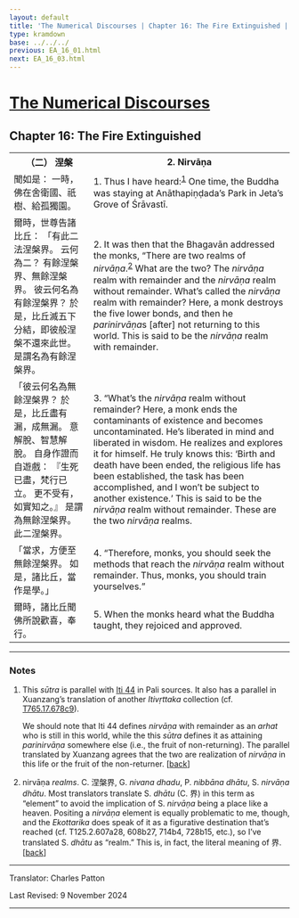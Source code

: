 ```yaml
---
layout: default
title: 'The Numerical Discourses | Chapter 16: The Fire Extinguished | 2. Nirvāṇa'
type: kramdown
base: ../../../
previous: EA_16_01.html
next: EA_16_03.html
---
```


<h1><a href='../index.html'>The Numerical Discourses</a></h1>
<h2>Chapter 16: The Fire Extinguished</h2>

<table class="trans">
  <th class='ch'>（二） 涅槃</th>
  <th class='en'>2. Nirvāṇa</th>
  <tr>
    <td class='ch' title='t125.2.579a12'>聞如是： 一時，佛在舍衛國、祇樹、給孤獨園。</td>
    <td id='p1'>1. Thus I have heard:<sup id="ref1"><a href="#n1">1</a></sup> One time, the Buddha was staying at Anāthapiṇḍada’s Park in Jeta’s Grove of Śrāvastī.</td>
  </tr>
  <tr>
    <td class='ch' title='t125.2.579a13'>爾時，世尊告諸比丘： 「有此二法涅槃界。 云何為二？ 有餘涅槃界、無餘涅槃界。 彼云何名為有餘涅槃界？ 於是，比丘滅五下分結，即彼般涅槃不還來此世。 是謂名為有餘涅槃界。</td>
    <td id='p2'>2. It was then that the Bhagavān addressed the monks, “There are two realms of <em>nirvāṇa</em>.<sup id="ref2"><a href="#n2">2</a></sup> What are the two? The <em>nirvāṇa</em> realm with remainder and the <em>nirvāṇa</em> realm without remainder. What’s called the <em>nirvāṇa</em> realm with remainder? Here, a monk destroys the five lower bonds, and then he <em>parinirvāṇa</em>s [after] not returning to this world. This is said to be the <em>nirvāṇa</em> realm with remainder.</td>
  </tr>
  <tr>
    <td class='ch' title='t125.2.579a17'>「彼云何名為無餘涅槃界？ 於是，比丘盡有漏，成無漏。 意解脫、智慧解脫。 自身作證而自遊戲： 『生死已盡，梵行已立。 更不受有，如實知之。』 是謂為無餘涅槃界。 此二涅槃界。</td>
    <td id='p3'>3. “What’s the <em>nirvāṇa</em> realm without remainder? Here, a monk ends the contaminants of existence and becomes uncontaminated. He’s liberated in mind and liberated in wisdom. He realizes and explores it for himself. He truly knows this: ‘Birth and death have been ended, the religious life has been established, the task has been accomplished, and I won’t be subject to another existence.’ This is said to be the <em>nirvāṇa</em> realm without remainder. These are the two <em>nirvāṇa</em> realms.</td>
  </tr>
  <tr>
    <td class='ch' title='t125.2.579a21'>「當求，方便至無餘涅槃界。 如是，諸比丘，當作是學。」</td>
    <td id='p4'>4. “Therefore, monks, you should seek the methods that reach the <em>nirvāṇa</em> realm without remainder. Thus, monks, you should train yourselves.”</td>
  </tr>
  <tr>
    <td class='ch' title='t125.2.579a22'>爾時，諸比丘聞佛所說歡喜，奉行。</td>
    <td id='p5'>5. When the monks heard what the Buddha taught, they rejoiced and approved.</td>
  </tr>
</table>

<hr/>

<h3 id="notes">Notes</h3>

<ol class="notes-list">
<li id="n1"><p>This <em>sūtra</em> is parallel with <a href="https://suttacentral.net/iti44" target="_blank">Iti 44</a> in Pali sources. It also has a parallel in Xuanzang’s translation of another <em>Itivṛttaka</em> collection (cf. <a href="https://cbetaonline.dila.edu.tw/zh/T17n0765_p0678c09" target="_blank">T765.17.678c9</a>).</p>
<p>We should note that Iti 44 defines <em>nirvāṇa</em> with remainder as an <em>arhat</em> who is still in this world, while the this <em>sūtra</em> defines it as attaining <em>parinirvāṇa</em> somewhere else (i.e., the fruit of non-returning). The parallel translated by Xuanzang agrees that the two are realization of <em>nirvāṇa</em> in this life or the fruit of the non-returner. [<a href="#ref1">back</a>]</p></li>
<li id="n2"><p>nirvāṇa <em>realms</em>. C. 涅槃界, G. <em>nivana dhadu</em>, P. <em>nibbāna dhātu</em>, S. <em>nirvāṇa dhātu</em>. Most translators translate S. <em>dhātu</em> (C. 界) in this term as “element” to avoid the implication of S. <em>nirvāṇa</em> being a place like a heaven. Positing a <em>nirvāṇa</em> element is equally problematic to me, though, and the <em>Ekottarika</em> does speak of it as a figurative destination that’s reached (cf. T125.2.607a28, 608b27, 714b4, 728b15, etc.), so I’ve translated S. <em>dhātu</em> as “realm.” This is, in fact, the literal meaning of 界. [<a href="#ref2">back</a>]</p></li>
</ol>
<hr/>

<p class="translator">Translator: Charles Patton</p>
<p class='revised'>Last Revised: 9 November 2024</p>

<hr/>